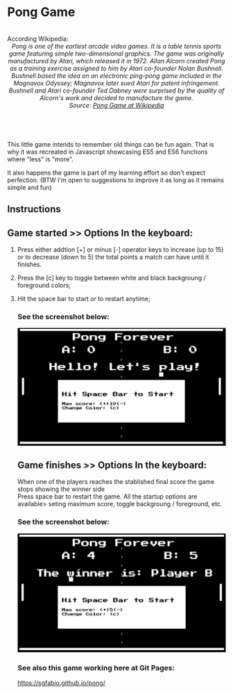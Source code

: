 # Pong Game
<br>
According Wikipedia:
<header>
        <i> Pong is one of the earliest arcade video games. It is a table tennis sports game featuring simple two-dimensional graphics. 
                The game was originally manufactured by Atari, which released it in 1972. Allan Alcorn created Pong as a training exercise assigned to him by Atari co-founder Nolan Bushnell. Bushnell based the idea on an electronic ping-pong game included in the Magnavox Odyssey; Magnavox later sued Atari for patent infringement. Bushnell and Atari co-founder Ted Dabney were surprised by the quality of Alcorn's work and decided to manufacture the game.
                <br>Source:  <a href="https://en.wikipedia.org/wiki/Pong:">Pong Game at Wikipedia</a>
                </i>
                <br><br>

</header>
<section>
    <p>
        This little game intends to remember old things can be fun again.
         That is why it was recreated in Javascript  showcasing ES5 and ES6 functions where "less" is "more".
    </p>
    <p>
        It also happens the game is part of my learning effort so don't expect perfection. (BTW I'm open to suggestions to improve it as long as it remains simple and fun) 
    </p>
</section>
<section>
    <p> <h1>
        Instructions
        </h1>
    </p>
    <p>
        <h2>
            Game started >> Options In the keyboard:
        </h2>
    </p>
    

1. Press either addtion [+] or minus [-] operator keys to increase (up to 15) or to 
 decrease (down to 5) the total points a match can have until it finishes.

2. Press the [c] key to toggle between white and black backgroung / foreground colors;

3. Hit the space bar to start or to restart anytime; 



    ### See the screenshot below:

    ![](/img/Pong_Forever_Start_scr.png)  
    
    ## Game finishes >> Options In the keyboard:
    
    When one of the players reaches the stablished final score the game stops showing the winner side  
    Press space bar to restart the game. All the startup options are available> seting maximum score, toggle backgroung / foreground, etc.
    
    ### See the screenshot below:
    
    ![](/img/Pong_Forever_Final_scr.png)


    ### See also this game working here at Git Pages:
  
  
     <a href="https://sgfabio.github.io/pong/">https://sgfabio.github.io/pong/</a>
  
